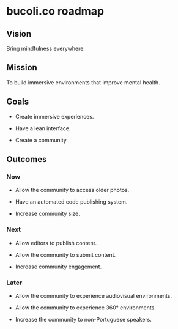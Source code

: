 # bucoli.co roadmap


## Vision

Bring mindfulness everywhere.


## Mission

To build immersive environments that improve mental health.


## Goals

* Create immersive experiences.

* Have a lean interface.

* Create a community.


## Outcomes

### Now

* Allow the community to access older photos.

* Have an automated code publishing system.

* Increase community size.

### Next

* Allow editors to publish content.

* Allow the community to submit content.

* Increase community engagement.

### Later

* Allow the community to experience audiovisual environments.

* Allow the community to experience 360° environments.

* Increase the community to non-Portuguese speakers.
